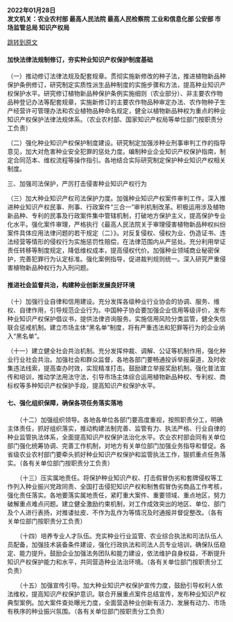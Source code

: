 **2022年01月28日**  
**发文机关：农业农村部 最高人民法院 最高人民检察院 工业和信息化部 公安部 市场监管总局 知识产权局**  

[跳转到原文](https://www.gov.cn/zhengce/zhengceku/2022-03/28/content_5682001.htm)

#### 加快法律法规制修订，夯实种业知识产权保护制度基础

（一）推动修订法律法规及配套规章。贯彻实施新修改的种子法，推进植物新品种保护条例修订，研究制定实质性派生品种制度的实施步骤和方法，提高种业知识产权保护水平。研究修订植物新品种保护条例实施细则（农业部分）、非主要农作物品种登记办法等配套规章，实施新修订的主要农作物品种审定办法、农作物种子生产经营许可管理办法和农业植物品种命名规定，健全以植物新品种权为重点的种业知识产权保护法律法规体系。（农业农村部、国家知识产权局等单位部门按职责分工负责）

（二）强化种业知识产权保护制度建设。研究制定加强涉种业刑事审判工作的指导意见，加大对危害种业安全犯罪的惩处力度。编制种业企业知识产权保护指南，制定合同范本、维权流程等操作指引。各地结合实际研究制定保护种业知识产权相关制度。

三、加强司法保护，严厉打击侵害种业知识产权行为

（三）加大种业知识产权司法保护力度。加强种业知识产权案件审判工作，深入推进种业知识产权民事、刑事、行政案件“三合一”审判机制改革。积极运用涉及植物新品种、专利的民事及行政案件集中管辖机制，打破地方保护主义，提高保护专业化水平。强化案件审理，严格执行《最高人民法院关于审理侵害植物新品种权纠纷案件具体应用法律问题的若干规定（二）》。对反复侵权、侵权为业、伪造证书、违法经营等情形的侵权行为实施惩罚性赔偿，在法律范围内从严惩处。充分利用举证责任转移等制度规定，降低维权成本，提高侵权代价。加强种业领域商业秘密保护，完善犯罪行为认定标准。强化案例指导，促进裁判规则统一。深入研究严重侵害植物新品种权行为入刑问题。

#### 推进社会监督共治，构建种业创新发展良好环境

（十）加强行业自律和信用建设。充分发挥各级种业行业协会的协调、服务、维权、自律作用，引导规范企业行为。中国种子协会要加强企业信用等级评价，发布种业知识产权保护倡议书，提供法律咨询服务。实施信用风险分类监管，健全失信联合惩戒机制。建立市场主体“黑名单”制度，将有严重违法和犯罪等行为的企业纳入“黑名单”。

（十一）建立健全社会共治机制。充分发挥仲裁、调解、公证等机制作用，强化种业行业社会共治。加强社会和群众监督，各地各部门要畅通投诉举报渠道，及时收集违法线索，提高查办时效，实现精准打击。鼓励建立举报奖励机制。强化普法宣传和培训，推动学法用法守法，引导市场主体综合运用植物新品种权、专利权、商标权等多种知识产权保护手段，提高知识产权保护水平。

#### 七、强化组织保障，确保各项任务落实落地

　　（十二）加强组织领导。各地各单位各部门要高度重视，按照职责分工，明确主体责任，抓好组织落实，推动构建法制完善、监管有力、执法严格、行业自律的种业监管执法体系，全面提高知识产权保护法治化水平。农业农村部会同有关单位部门强化统筹协调、完善工作机制，对地方有关单位部门加强业务指导和督促。各省级农业农村部门要牵头抓好种业知识产权保护和监管执法工作，狠抓重点任务落实。（各有关单位部门按职责分工负责）

　　（十三）压实属地责任。将保护种业知识产权、打击假冒伪劣和套牌侵权等工作列入种业振兴党政同责、全国打击侵犯知识产权和制售假冒伪劣商品工作考核，强化责任落实。各地要落实属地责任，紧盯重大案件、重要领域、重点地区，努力破解重点难点问题。建立健全激励约束机制，对工作成效突出的地区、单位、部门及个人进行表扬，对推诿扯皮、不作为乱作为等情况及时通报并督促整改。（各有关单位部门按职责分工负责）

　　（十四）培养专业人才队伍。充实种业行业监管、农业综合执法和司法队伍人员配备，加强技术装备条件建设，强化行政执法和司法人员专业培训，确保队伍稳定、能力提升。鼓励企业加强法务团队和能力建设，依法维护自身权益，不断提升知识产权保护能力和水平，共同营造种业法治环境。（各有关单位部门按职责分工负责）

　　（十五）加强宣传引导。加大种业知识产权保护宣传力度，鼓励引导权利人依法维权，提高知识产权保护意识。联合开展重点案件总结宣传，发布种业知识产权典型案例。加大案件查处曝光力度，全面营造种业创新有活力、发展有动力、市场有秩序的种业振兴氛围。（各有关单位部门按职责分工负责）